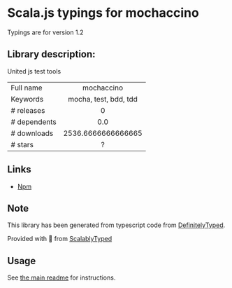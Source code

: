 
# Scala.js typings for mochaccino

Typings are for version 1.2

## Library description:
United js test tools

|                    |                 |
| ------------------ | :-------------: |
| Full name          | mochaccino |
| Keywords           | mocha, test, bdd, tdd |
| # releases         | 0 |
| # dependents       | 0.0 |
| # downloads        | 2536.6666666666665 |
| # stars            | ? |

## Links
- [Npm](https://www.npmjs.com/package/mochaccino)
    


## Note
This library has been generated from typescript code from [DefinitelyTyped](https://definitelytyped.org).

Provided with :purple_heart: from [ScalablyTyped](https://github.com/oyvindberg/ScalablyTyped)

## Usage
See [the main readme](../../readme.md) for instructions.


